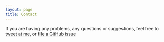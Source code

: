 ```yaml
---
layout: page
title: Contact
---
```


If you are having any problems, any questions or suggestions, feel free to [tweet at me](https://twitter.com/intent/tweet?text=%40fnwinter), or [file a GitHub issue](https://github.com/fnwinter/fnwinter.github.io/issues)
